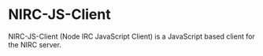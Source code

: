 NIRC-JS-Client
==============

NIRC-JS-Client (Node IRC JavaScript Client) is a JavaScript based client for the NIRC server.
